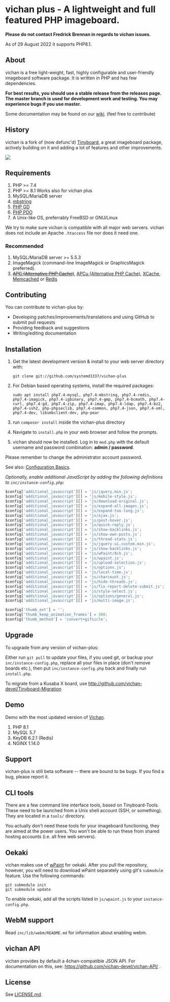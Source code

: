 vichan plus - A lightweight and full featured PHP imageboard.
========================================================

**Please do not contact Fredrick Brennan in regards to vichan issues.**

As of 29 August 2022 it supports PHP8.1.

About
------------
vichan is a free light-weight, fast, highly configurable and user-friendly
imageboard software package. It is written in PHP and has few dependencies.

**For best results, you should use a stable release from the releases page. The master branch is used for development work and testing. You may experience bugs if you use master.**

Some documentation may be found on our [wiki](https://github.com/vichan-devel/vichan/wiki). (feel free to contribute)

History
------------
vichan is a fork of (now defunc'd) [Tinyboard](http://github.com/savetheinternet/Tinyboard),
a great imageboard package, actively building on it and adding a lot of features and other
improvements.

![](https://imoutochan.online/static/logo.png)

Requirements
------------
1.	PHP >= 7.4
2.	PHP >= 8.1 Works also for vichan plus
3.	MySQL/MariaDB server
4.	[mbstring](http://www.php.net/manual/en/mbstring.installation.php) 
5.	[PHP GD](http://www.php.net/manual/en/intro.image.php)
6.	[PHP PDO](http://www.php.net/manual/en/intro.pdo.php)
7.	A Unix-like OS, preferrably FreeBSD or GNU/Linux

We try to make sure vichan is compatible with all major web servers. vichan does not include an Apache `.htaccess` file nor does it need one.

### Recommended
1.	MySQL/MariaDB server >= 5.5.3
2.	ImageMagick (command-line ImageMagick or GraphicsMagick preferred).
3.	~~[APC (Alternative PHP Cache)](http://php.net/manual/en/book.apc.php)~~,
	[APCu (Alternative PHP Cache)](http://php.net/manual/en/book.apcu.php),
	[XCache](http://xcache.lighttpd.net/),
	[Memcached](http://www.php.net/manual/en/intro.memcached.php) or
	[Redis](https://redis.io/docs/about/)

Contributing
------------
You can contribute to vichan-plus by:
*	Developing patches/improvements/translations and using GitHub to submit pull requests
*	Providing feedback and suggestions
*	Writing/editing documentation

Installation
-------------
1.	Get the latest development version & install to your web server directory with:
   
        git clone git://github.com/systemd1337/vichan-plus
3.  For Debian based operating systems, install the required packages:

        sudo apt install php7.4-mysql, php7.4-mbstring, php7.4-redis, php7.4-imagick, php7.4-igbinary, php7.4-gmp, php7.4-bcmath, php7.4-curl, php7.4-gd, php7.4-zip, php7.4-imap, php7.4-ldap, php7.4-bz2, php7.4-ssh2, php-phpseclib, php7.4-common, php7.4-json, php7.4-xml, php7.4-dev, libsmbclient-dev, php-pear

4.	run ```composer install``` inside the vichan-plus directory	
5.	Navigate to ```install.php``` in your web browser and follow the
	prompts.
6.	vichan should now be installed. Log in to ```mod.php``` with the
	default username and password combination: **admin / password**.

Please remember to change the administrator account password.

See also: [Configuration Basics](https://github.com/vichan-devel/vichan/wiki/config).

*Optionally, enable additional JavaScript by adding the following definitions to `inc/instance-config.php`*:
```js
$config['additional_javascript'][] = 'js/jquery.min.js';
$config['additional_javascript'][] = 'js/mobile-style.js';
$config['additional_javascript'][] = 'js/download-original.js';
$config['additional_javascript'][] = 'js/expand-all-images.js';
$config['additional_javascript'][] = 'js/expand-too-long.js';
$config['additional_javascript'][] = 'js/ajax.js';
$config['additional_javascript'][] = 'js/post-hover.js';
$config['additional_javascript'][] = 'js/quick-reply.js';
$config['additional_javascript'][] = 'js/show-backlinks.js';
$config['additional_javascript'][] = 'js/show-own-posts.js';
$config['additional_javascript'][] = 'js/thread-stats.js';
$config['additional_javascript'][] = 'js/jquery-ui.custom.min.js';
$config['additional_javascript'][] = 'js/show-backlinks.js';
$config['additional_javascript'][] = 'js/wPaint/8ch.js';
$config['additional_javascript'][] = 'js/wpaint.js';
$config['additional_javascript'][] = 'js/upload-selection.js';
$config['additional_javascript'][] = 'js/options.js';
$config['additional_javascript'][] = 'js/local-time.js';
$config['additional_javascript'][] = 'js/charcount.js';
$config['additional_javascript'][] = 'js/hide-threads.js';
$config['additional_javascript'][] = 'js/fix-report-delete-submit.js';
$config['additional_javascript'][] = 'js/style-select.js';
$config['additional_javascript'][] = 'js/options/general.js';
$config['additional_javascript'][] = 'js/multi-image.js';

$config['thumb_ext'] = '';
$config['thumb_keep_animation_frames'] = 300;
$config['thumb_method'] = 'convert+gifsicle';
```

Upgrade
-------
To upgrade from any version of vichan-plus:

Either run ```git pull``` to update your files, if you used git, or
backup your ```inc/instance-config.php```, replace all your files in place
(don't remove boards etc.), then put ```inc/instance-config.php``` back and
finally run ```install.php```.

To migrate from a Kusaba X board, use http://github.com/vichan-devel/Tinyboard-Migration

Demo
--------
Demo with the most updated version of [Vichan](https://vichan.27chan.org).

1. PHP 8.1
2. MySQL 5.7
3. KeyDB 6.2.1 (Redis)
4. NGINX 1.14.0

Support
--------
vichan-plus is still beta software -- there are bound to be bugs. If you find a
bug, please report it.

CLI tools
-----------------
There are a few command line interface tools, based on Tinyboard-Tools. These need
to be launched from a Unix shell account (SSH, or something). They are located in a ```tools/```
directory.

You actually don't need these tools for your imageboard functioning, they are aimed
at the power users. You won't be able to run these from shared hosting accounts
(i.e. all free web servers).

Oekaki
------
vichan makes use of [wPaint](https://github.com/websanova/wPaint) for oekaki. After you pull the repository, however, you will need to download wPaint separately using git's `submodule` feature. Use the following commands:

```
git submodule init
git submodule update
```

To enable oekaki, add all the scripts listed in `js/wpaint.js` to your `instance-config.php`.

WebM support
------------
Read `inc/lib/webm/README.md` for information about enabling webm.

vichan API
----------
vichan provides by default a 4chan-compatible JSON API. For documentation on this, see:
https://github.com/vichan-devel/vichan-API/ .

License
--------
See [LICENSE.md](http://github.com/vichan-devel/vichan/blob/master/LICENSE.md).
